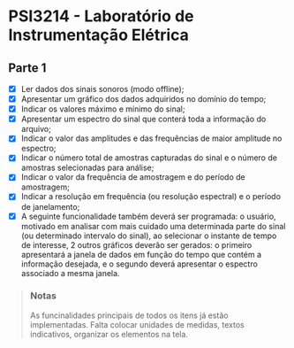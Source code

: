 # PSI3214 - Laboratório de Instrumentação Elétrica

## Parte 1

- [x] Ler dados dos sinais sonoros (modo offline); 
- [x] Apresentar um gráfico dos dados adquiridos no domínio do tempo; 
- [x] Indicar os valores máximo e mínimo do sinal; 
- [x] Apresentar um espectro do sinal que conterá toda a informação do arquivo; 
- [x] Indicar o valor das amplitudes e das frequências de maior amplitude no espectro; 
- [x] Indicar o número total de amostras capturadas do sinal e o número de amostras selecionadas para análise; 
- [x] Indicar o valor da frequência de amostragem e do período de amostragem; 
- [x] Indicar a resolução em frequência (ou resolução espectral) e o período de janelamento; 
- [x] A seguinte funcionalidade também deverá ser programada: o usuário, motivado em analisar com mais cuidado uma determinada parte do sinal (ou determinado intervalo do sinal), ao selecionar o instante de tempo de interesse, 2 outros gráficos deverão ser gerados: o primeiro apresentará a janela de dados em função do tempo que contém a informação desejada, e o segundo deverá apresentar o espectro associado a mesma janela.

> ### Notas
> As funcinalidades principais de todos os itens já estão implementadas.
> Falta colocar unidades de medidas, textos indicativos, organizar os elementos na tela.
